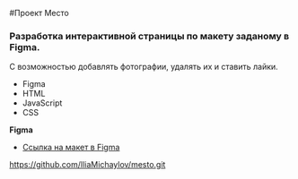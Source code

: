 #Проект Место

### Разработка интерактивной страницы по макету заданому в Figma.
С возможностью добавлять фотографии, удалять их и ставить лайки.

* Figma
* HTML
* JavaScript
* CSS

**Figma**

* [Ссылка на макет в Figma](https://www.figma.com/file/2cn9N9jSkmxD84oJik7xL7/JavaScript.-Sprint-4?node-id=0%3A1)

https://github.com/IliaMichaylov/mesto.git


